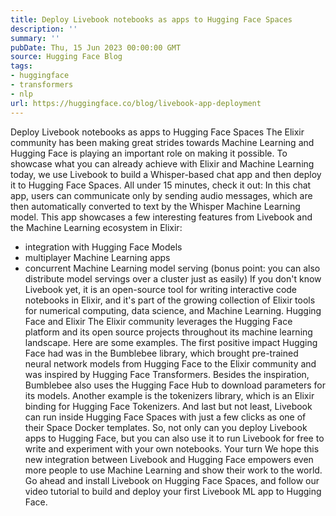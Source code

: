 ```yaml
---
title: Deploy Livebook notebooks as apps to Hugging Face Spaces
description: ''
summary: ''
pubDate: Thu, 15 Jun 2023 00:00:00 GMT
source: Hugging Face Blog
tags:
- huggingface
- transformers
- nlp
url: https://huggingface.co/blog/livebook-app-deployment
---
```


Deploy Livebook notebooks as apps to Hugging Face Spaces
The Elixir community has been making great strides towards Machine Learning and Hugging Face is playing an important role on making it possible. To showcase what you can already achieve with Elixir and Machine Learning today, we use Livebook to build a Whisper-based chat app and then deploy it to Hugging Face Spaces. All under 15 minutes, check it out:
In this chat app, users can communicate only by sending audio messages, which are then automatically converted to text by the Whisper Machine Learning model.
This app showcases a few interesting features from Livebook and the Machine Learning ecosystem in Elixir:
- integration with Hugging Face Models
- multiplayer Machine Learning apps
- concurrent Machine Learning model serving (bonus point: you can also distribute model servings over a cluster just as easily)
If you don't know Livebook yet, it is an open-source tool for writing interactive code notebooks in Elixir, and it's part of the growing collection of Elixir tools for numerical computing, data science, and Machine Learning.
Hugging Face and Elixir
The Elixir community leverages the Hugging Face platform and its open source projects throughout its machine learning landscape. Here are some examples.
The first positive impact Hugging Face had was in the Bumblebee library, which brought pre-trained neural network models from Hugging Face to the Elixir community and was inspired by Hugging Face Transformers. Besides the inspiration, Bumblebee also uses the Hugging Face Hub to download parameters for its models.
Another example is the tokenizers library, which is an Elixir binding for Hugging Face Tokenizers.
And last but not least, Livebook can run inside Hugging Face Spaces with just a few clicks as one of their Space Docker templates. So, not only can you deploy Livebook apps to Hugging Face, but you can also use it to run Livebook for free to write and experiment with your own notebooks.
Your turn
We hope this new integration between Livebook and Hugging Face empowers even more people to use Machine Learning and show their work to the world.
Go ahead and install Livebook on Hugging Face Spaces, and follow our video tutorial to build and deploy your first Livebook ML app to Hugging Face.